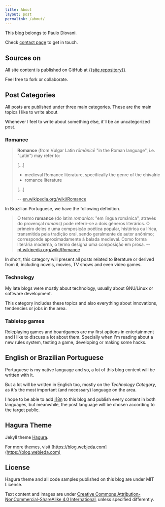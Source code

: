```yaml
---
title: About
layout: post
permalink: /about/
---
```


This blog belongs to Paulo Diovani.

Check <a href="{{site.baseurl}}/contact">contact page</a> to get in touch.

## Sources on <i class="fa fa-github"></i>

All site content is published on GitHub at
<a href="https://{{site.repository}}">{{site.repository}}</a>.

Feel free to fork or collaborate.

## Post Categories

All posts are published under three main categories. These are the main
topics I like to write about.

Whenever I feel to write about something else, it'll be an uncategorized
post.

### Romance

> **Romance** (from Vulgar Latin _rōmānicē_ "in the Roman language", i.e.
> "Latin") may refer to:
>
> [...]
>
> - medieval Romance literature, specifically the genre of the chivalric
> - romance literature
>
> [...]
>
> -- [en.wikipedia.org/wiki/Romance](https://en.wikipedia.org/wiki/Romance)

In Brazilian Portuguese, we have the following definition.

> O termo **romance** (do latim _romanice_: "em língua românica", através do
provençal _romans_) pode referir-se a dois gêneros literários. O primeiro deles
é uma composição poética popular, histórica ou lírica, transmitida pela
tradição oral, sendo geralmente de autor anônimo; corresponde aproximadamente
à balada medieval. Como forma literária moderna, o termo designa uma
composição em prosa.
> -- [pt.wikipedia.org/wiki/Romance](https://pt.wikipedia.org/wiki/Romance)

In short, this category will present all posts related to literature or
derived from it, including novels, movies, TV shows and even video games.

### Technology

My late blogs were mostly about technology, usually about GNU/Linux or
software development.

This category includes these topics and also everything about innovations,
tendencies or jobs in the area.

### Tabletop games

Roleplaying games and boardgames are my first options in entertainment and I
like to discuss a lot about them. Specially when I'm reading about a new rules
system, testing a game, developing or making some hacks.

## English or Brazilian Portuguese

Portuguese is my native language and so, a lot of this blog content will
be written with it.

But a lot will be written in English too, mostly on the _Technology Category_,
as it's the most important (and necessary) language on the area.

I hope to be able to add <abbr title="internationalization">i18n</abbr> to this
blog and publish every content in both languages, but meanwhile, the post
language will be chosen according to the target public.

## Hagura Theme

Jekyll theme [Hagura](https://github.com/sharu725/hagura).

For more themes, visit [https://blog.webjeda.com](https://blog.webjeda.com)

## License

Hagura theme and all code samples published on this blog
are under MIT License.

Text content and images are under [Creative Commons Attribution-NonCommercial-ShareAlike 4.0 International](http://creativecommons.org/licenses/by-nc-sa/4.0/), unless specified differently.
